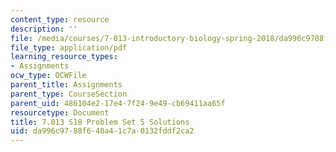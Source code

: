 ```yaml
---
content_type: resource
description: ''
file: /media/courses/7-013-introductory-biology-spring-2018/da996c9788f640a41c7a0132fddf2ca2_MIT7_013s18Pset5S.pdf
file_type: application/pdf
learning_resource_types:
- Assignments
ocw_type: OCWFile
parent_title: Assignments
parent_type: CourseSection
parent_uid: 486104e2-17e4-7f24-9e49-cb69411aa65f
resourcetype: Document
title: 7.013 S18 Problem Set 5 Solutions
uid: da996c97-88f6-40a4-1c7a-0132fddf2ca2
---
```

